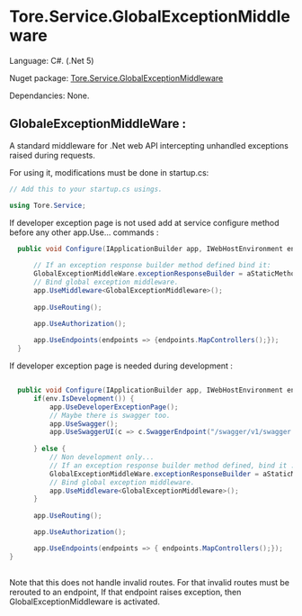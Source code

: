 # Tore.Service.GlobalExceptionMiddleware

Language: C#. (.Net 5)

Nuget package: [Tore.Service.GlobalExceptionMiddleware](https://www.nuget.org/packages/Tore.Service.GlobalExceptionMiddleware/)

Dependancies: None.

## GlobaleExceptionMiddleWare :

A standard middleware for .Net web API intercepting unhandled exceptions raised during requests.


For using it, modifications must be done in startup.cs:
```C#
// Add this to your startup.cs usings.

using Tore.Service;

```

If developer exception page is not used add at service configure method before any other app.Use... commands :

```C#
  public void Configure(IApplicationBuilder app, IWebHostEnvironment env) {
      
      // If an exception response builder method defined bind it:
      GlobalExceptionMiddleWare.exceptionResponseBuilder = aStaticMethodToBuildExceptionResponse;
      // Bind global exception middleware.
      app.UseMiddleware<GlobalExceptionMiddleware>();
      
      app.UseRouting();
 
      app.UseAuthorization();

      app.UseEndpoints(endpoints => {endpoints.MapControllers();});
  }
```

If developer exception page is needed during development : 

```C#

  public void Configure(IApplicationBuilder app, IWebHostEnvironment env) {
      if(env.IsDevelopment()) {
          app.UseDeveloperExceptionPage();
          // Maybe there is swagger too.
          app.UseSwagger();
          app.UseSwaggerUI(c => c.SwaggerEndpoint("/swagger/v1/swagger.json", "Test v1"));
      
      } else {
          // Non development only...
          // If an exception response builder method defined, bind it :
          GlobalExceptionMiddleWare.exceptionResponseBuilder = aStaticMethodToBuildExceptionResponse;
          // Bind global exception middleware.  
          app.UseMiddleware<GlobalExceptionMiddleware>();
      }
      
      app.UseRouting();

      app.UseAuthorization();

      app.UseEndpoints(endpoints => { endpoints.MapControllers();});
}
                                        

```  

Note that this does not handle invalid routes. 
For that invalid routes must be rerouted to an endpoint,
If that endpoint raises exception, then GlobalExceptionMiddleware is activated.
